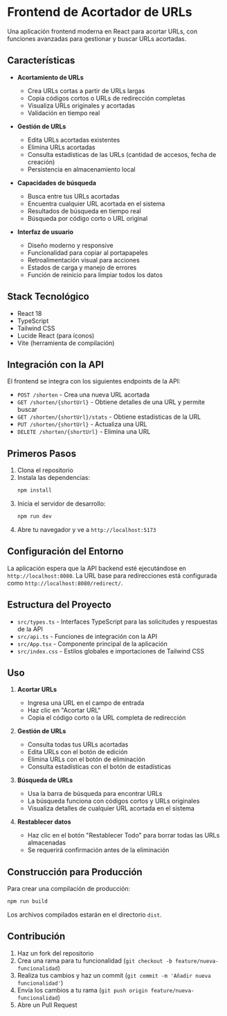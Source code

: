 # Frontend de Acortador de URLs

Una aplicación frontend moderna en React para acortar URLs, con funciones avanzadas para gestionar y buscar URLs acortadas.

## Características

- **Acortamiento de URLs**
  - Crea URLs cortas a partir de URLs largas
  - Copia códigos cortos o URLs de redirección completas
  - Visualiza URLs originales y acortadas
  - Validación en tiempo real

- **Gestión de URLs**
  - Edita URLs acortadas existentes
  - Elimina URLs acortadas
  - Consulta estadísticas de las URLs (cantidad de accesos, fecha de creación)
  - Persistencia en almacenamiento local

- **Capacidades de búsqueda**
  - Busca entre tus URLs acortadas
  - Encuentra cualquier URL acortada en el sistema
  - Resultados de búsqueda en tiempo real
  - Búsqueda por código corto o URL original

- **Interfaz de usuario**
  - Diseño moderno y responsive
  - Funcionalidad para copiar al portapapeles
  - Retroalimentación visual para acciones
  - Estados de carga y manejo de errores
  - Función de reinicio para limpiar todos los datos

## Stack Tecnológico

- React 18
- TypeScript
- Tailwind CSS
- Lucide React (para íconos)
- Vite (herramienta de compilación)

## Integración con la API

El frontend se integra con los siguientes endpoints de la API:

- `POST /shorten` - Crea una nueva URL acortada
- `GET /shorten/{shortUrl}` - Obtiene detalles de una URL y permite buscar
- `GET /shorten/{shortUrl}/stats` - Obtiene estadísticas de la URL
- `PUT /shorten/{shortUrl}` - Actualiza una URL
- `DELETE /shorten/{shortUrl}` - Elimina una URL

## Primeros Pasos

1. Clona el repositorio
2. Instala las dependencias:
   ```bash
   npm install
   ```  
3. Inicia el servidor de desarrollo:
   ```bash
   npm run dev
   ```  
4. Abre tu navegador y ve a `http://localhost:5173`

## Configuración del Entorno

La aplicación espera que la API backend esté ejecutándose en `http://localhost:8080`. La URL base para redirecciones está configurada como `http://localhost:8080/redirect/`.

## Estructura del Proyecto

- `src/types.ts` - Interfaces TypeScript para las solicitudes y respuestas de la API
- `src/api.ts` - Funciones de integración con la API
- `src/App.tsx` - Componente principal de la aplicación
- `src/index.css` - Estilos globales e importaciones de Tailwind CSS

## Uso

1. **Acortar URLs**
   - Ingresa una URL en el campo de entrada
   - Haz clic en "Acortar URL"
   - Copia el código corto o la URL completa de redirección

2. **Gestión de URLs**
   - Consulta todas tus URLs acortadas
   - Edita URLs con el botón de edición
   - Elimina URLs con el botón de eliminación
   - Consulta estadísticas con el botón de estadísticas

3. **Búsqueda de URLs**
   - Usa la barra de búsqueda para encontrar URLs
   - La búsqueda funciona con códigos cortos y URLs originales
   - Visualiza detalles de cualquier URL acortada en el sistema

4. **Restablecer datos**
   - Haz clic en el botón "Restablecer Todo" para borrar todas las URLs almacenadas
   - Se requerirá confirmación antes de la eliminación

## Construcción para Producción

Para crear una compilación de producción:

```bash
npm run build
```

Los archivos compilados estarán en el directorio `dist`.

## Contribución

1. Haz un fork del repositorio
2. Crea una rama para tu funcionalidad (`git checkout -b feature/nueva-funcionalidad`)
3. Realiza tus cambios y haz un commit (`git commit -m 'Añadir nueva funcionalidad'`)
4. Envía los cambios a tu rama (`git push origin feature/nueva-funcionalidad`)
5. Abre un Pull Request
